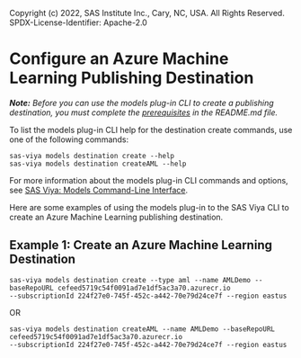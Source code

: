 Copyright (c) 2022, SAS Institute Inc., Cary, NC, USA.  All Rights Reserved.
SPDX-License-Identifier: Apache-2.0

# Configure an Azure Machine Learning Publishing Destination

_**Note:** Before you can use the models plug-in CLI to create a publishing destination, you must complete the [prerequisites](./README.md#prerequisites) in the README.md file._

To list the models plug-in CLI help for the destination create commands, use one of the following commands:

```commandline
sas-viya models destination create --help
sas-viya models destination createAML --help
```

For more information about the models plug-in CLI commands and options, see [SAS Viya: Models Command-Line Interface](https://documentation.sas.com/?cdcId=mdlmgrcdc&cdcVersion=default&docsetId=mdlmgrcli&docsetTarget=titlepage.htm).

Here are some examples of using the models plug-in to the SAS Viya CLI to create an Azure Machine Learning publishing destination.

## Example 1: Create an Azure Machine Learning Destination

```commandline
sas-viya models destination create --type aml --name AMLDemo --baseRepoURL cefeed5719c54f0091ad7e1df5ac3a70.azurecr.io 
--subscriptionId 224f27e0-745f-452c-a442-70e79d24ce7f --region eastus
```

OR

```commandline
sas-viya models destination createAML --name AMLDemo --baseRepoURL cefeed5719c54f0091ad7e1df5ac3a70.azurecr.io 
--subscriptionId 224f27e0-745f-452c-a442-70e79d24ce7f --region eastus
```

